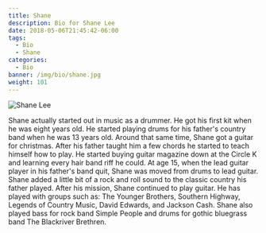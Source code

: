 ```yaml
---
title: Shane
description: Bio for Shane Lee
date: 2018-05-06T21:45:42-06:00
tags:
  - Bio
  - Shane
categories:
  - Bio
banner: /img/bio/shane.jpg
weight: 101
---
```


<img src="/img/bio/shane.jpg" class="img-responsive" alt="Shane Lee" />

Shane actually started out in music as a drummer. He got his first kit when he was eight years old. He started playing drums for his father's country band when he was 13 years old. Around that same time, Shane got a guitar for christmas. After his father taught him a few chords he started to teach himself how to play. He started buying guitar magazine down at the Circle K and learning every hair band riff he could. At age 15, when the lead guitar player in his father's band quit, Shane was moved from drums to lead guitar. Shane added a little bit of a rock and roll sound to the classic country his father played. After his mission, Shane continued to play guitar. He has played with groups such as: The Younger Brothers, Southern Highway, Legends of Country Music, David Edwards, and Jackson Cash. Shane also played bass for rock band Simple People and drums for gothic bluegrass band The Blackriver Brethren.

